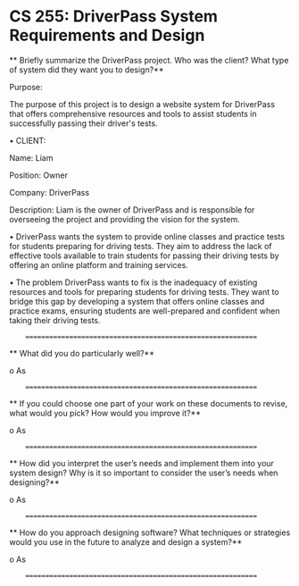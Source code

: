 # CS 255:  DriverPass System Requirements and Design

**	Briefly summarize the DriverPass project. Who was the client? What type of system did they want you to design?**

Purpose:

The purpose of this project is to design a website system for DriverPass that offers comprehensive resources and tools to assist students in successfully passing their driver's tests.

•	CLIENT:

Name: Liam

Position: Owner

Company: DriverPass

Description: Liam is the owner of DriverPass and is responsible for overseeing the project and providing the vision for the system.

•	DriverPass wants the system to provide online classes and practice tests for students preparing for driving tests. They aim to address the lack of effective tools available to train students for passing their driving tests by offering an online platform and training services.

•	The problem DriverPass wants to fix is the inadequacy of existing resources and tools for preparing students for driving tests. They want to bridge this gap by developing a system that offers online classes and practice exams, ensuring students are well-prepared and confident when taking their driving tests.


        ==========================================================


**	What did you do particularly well?**

o	As

        ==========================================================


**	If you could choose one part of your work on these documents to revise, what would you pick? How would you improve it?**

o	As

        ==========================================================


**	How did you interpret the user’s needs and implement them into your system design? Why is it so important to consider the user’s needs when designing?**

o	As

        ==========================================================


**	How do you approach designing software? What techniques or strategies would you use in the future to analyze and design a system?**

o	As

        ==========================================================
